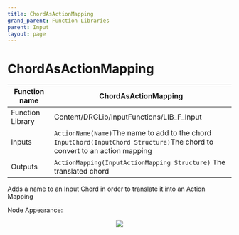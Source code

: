```yaml
---
title: ChordAsActionMapping
grand_parent: Function Libraries
parent: Input
layout: page
---
```


# ChordAsActionMapping

| Function name | ChordAsActionMapping |
| --- | --- |
| Function Library | Content/DRGLib/InputFunctions/LIB_F_Input |
| Inputs | `ActionName(Name)`The name to add to the chord</br>`InputChord(InputChord Structure)`The chord to convert to an action mapping |
| Outputs | `ActionMapping(InputActionMapping Structure)` The translated chord |

Adds a name to an Input Chord in order to translate it into an Action Mapping

Node Appearance: 
<p align="center">
<img src="https://github.com/SamsDRGMods/WikiMedia/blob/main/DRGLib/FullDocs/FunctionLibs/Input/ChordAsActionMappingImage.png?raw=true">
</p>
